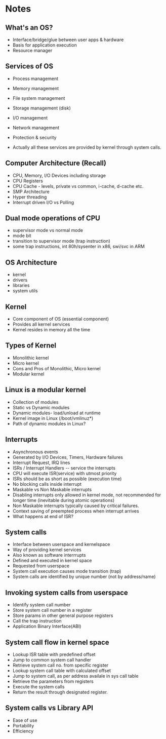 # Notes

## What's an OS?
* Interface/bridge/glue between user apps & hardware
* Basis for application execution
* Resource manager

## Services of OS
* Process management
* Memory management
* File system management
* Storage management (disk)
* I/O management
* Network management
* Protection & security

* Actually all these services are provided by kernel through system calls.

## Computer Architecture (Recall)
* CPU, Memory, I/O Devices including storage
* CPU Registers
* CPU Cache - levels, private vs common, i-cache, d-cache etc.
* SMP Architecture
* Hyper threading
* Interrupt driven I/O vs Polling

## Dual mode operations of CPU
* supervisor mode vs normal mode
* mode bit
* transition to supervisor mode (trap instruction)
* some trap instructions, int 80h/sysenter in x86, swi/svc in ARM

## OS Architecture
* kernel
* drivers
* libraries
* system utils

## Kernel
* Core component of OS (essential component)
* Provides all kernel services
* Kernel resides in memory all the time


## Types of Kernel
* Monolithic kernel
* Micro kernel
* Cons and Pros of Monolithic, Micro kernel
* Modular kernel

## Linux is a modular kernel
* Collection of modules
* Static vs Dynamic modules
* Dynamic modules- load/unload at runtime
* Kernel image in Linux (/boot/vmlinuz*)
* Path of dynamic modules in Linux?

## Interrupts
* Asynchronous events
* Generated by I/O Devices, Timers, Hardware failures
* Interrupt Request, IRQ lines
* ISRs / Interrupt Handlers -- service the interrupts
* CPU will execute ISR(service) with utmost priority
* ISRs should be as short as possible (execution time)
* No blocking calls inside interrupt
* Maskable vs Non Maskable interrupts
* Disabling interrupts only allowed in kernel mode, not recommended
  for longer time (inevitable during atomic operations)
* Non Maskable interrupts typically caused by critical failures.
* Context saving of preempted process when interrupt arrives
* What happens at end of ISR?

## System calls
* Interface between userspace and kernelspace
* Way of providing kernel services
* Also known as software interrrupts
* Defined and executed in kernel space
* Requested from userspace
* System call execution causes mode transition (trap)
* System calls are identified by unique number (not by address/name)

## Invoking system calls from userspace
* Identify system call number
* Store system call number in a register
* Store params in other general purpose registers
* Call the trap instruction
* Application Binary Interface(ABI)

## System call flow in kernel space
* Lookup ISR table with predefined offset
* Jump to common system call handler
* Retrieve system call no. from specific register
* Lookup system call table with calculated offset
* Jump to system call, as per address availale in sys call table
* Retrieve the parameters from registers
* Execute the system calls
* Return the result through designated register.

## System calls vs Library API
* Ease of use
* Portability
* Efficiency
